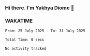 ### Hi there. I'm Yakhya Diome 👋

### WAKATIME
<!--START_SECTION:waka-->

```txt
From: 25 July 2025 - To: 31 July 2025

Total Time: 0 secs

No activity tracked
```

<!--END_SECTION:waka-->
